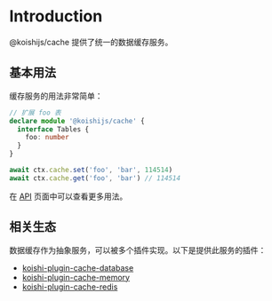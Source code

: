 # Introduction

@koishijs/cache 提供了统一的数据缓存服务。

## 基本用法

缓存服务的用法非常简单：

```ts
// 扩展 foo 表
declare module '@koishijs/cache' {
  interface Tables {
    foo: number
  }
}

await ctx.cache.set('foo', 'bar', 114514)
await ctx.cache.get('foo', 'bar') // 114514
```

在 [API](./api.md) 页面中可以查看更多用法。

## 相关生态

数据缓存作为抽象服务，可以被多个插件实现。以下是提供此服务的插件：

- [koishi-plugin-cache-database](./plugins/database.md)
- [koishi-plugin-cache-memory](./plugins/memory.md)
- [koishi-plugin-cache-redis](./plugins/redis.md)
